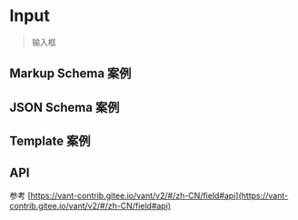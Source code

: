 # Input

> 输入框

## Markup Schema 案例

<dumi-previewer demoPath="guide/input/markup-schema" />

## JSON Schema 案例

<dumi-previewer demoPath="guide/input/json-schema" />

## Template 案例

<dumi-previewer demoPath="guide/input/template" />

## API

参考 [https://vant-contrib.gitee.io/vant/v2/#/zh-CN/field#api](https://vant-contrib.gitee.io/vant/v2/#/zh-CN/field#api)

